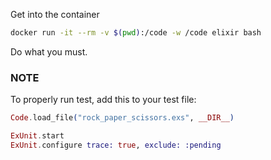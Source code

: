 Get into the container
```bash
docker run -it --rm -v $(pwd):/code -w /code elixir bash
```

Do what you must.

### NOTE
To properly run test, add this to your test file:
```elixir
Code.load_file("rock_paper_scissors.exs", __DIR__)

ExUnit.start
ExUnit.configure trace: true, exclude: :pending
```
